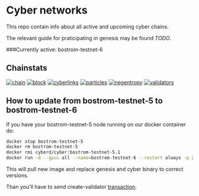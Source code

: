 # Cyber networks

This repo contain info about all active and upcoming cyber chains. 

The relevant guide for praticipating in genesis may be found *TODO*.


###Currently active: bostrom-testnet-6

## Chainstats

[![chain](https://img.shields.io/badge/Chain-bostrom--testnet--6-success.svg?style=flat-square)](https://github.com/cybercongress/cyberd/blob/master/docs/run_validator.md)
[![block](https://img.shields.io/badge/dynamic/json?color=blue&label=Block%20Height&query=%24.result.sync_info.latest_block_height&url=https://rpc.bostromdev.cybernode.ai/status&style=flat-square)]()
[![cyberlinks](https://img.shields.io/badge/dynamic/json?color=blue&label=Cyberlinks&query=%24.result.links&url=https://lcd.bostromdev.cybernode.ai/graph/graph_stats&style=flat-square)]()
[![particles](https://img.shields.io/badge/dynamic/json?color=blue&label=Particles&query=%24.result.cids&url=https://lcd.bostromdev.cybernode.ai/graph/graph_stats&style=flat-square)]()
[![negentropy](https://img.shields.io/badge/dynamic/json?color=blue&label=-Entropy&query=%24.result.negentropy&url=https://lcd.bostromdev.cybernode.ai/rank/negentropy&style=flat-square)]()
[![validators](https://img.shields.io/badge/dynamic/json?label=Validators&query=%24.result.validators.length&url=https://rpc.bostromdev.cybernode.ai/validators%3F&style=flat-square)]() 

## How to update from bostrom-testnet-5 to bostrom-testnet-6

If you have your bostrom-testnet-5 node running on our docker container do:

```bash
docker stop bostrom-testnet-5
docker rm bostrom-testnet-5
docker rmi cyberd/cyber:bostrom-testnet-5.1
docker run -d --gpus all --name=bostrom-testnet-6 --restart always -p 26656:26656 -p 26657:26657 -p 1317:1317 -e ALLOW_SEARCH=false -v $HOME/.cyber:/root/.cyber  cyberd/cyber:bostrom-testnet-6
```
This will pull new image and replace genesis and cyber binary to correct versions.

Than you'll have to send create-validator [transaction](https://github.com/cybercongress/go-cyber/blob/bostrom-dev/docs/run_validator.md#send-the-create-validator-transaction).

